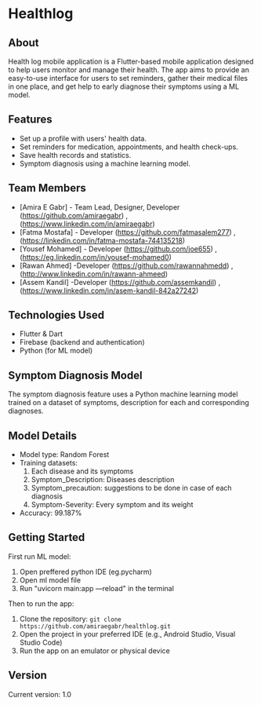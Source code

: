 # Healthlog

## About
Health log mobile application is  a Flutter-based mobile application designed to help users monitor and manage their health. The app aims to provide an easy-to-use interface for users to set reminders, gather their medical files in one place, and get help to early diagnose their symptoms using a ML model.

## Features
* Set up a profile with users' health data.
* Set reminders for medication, appointments, and health check-ups.
* Save health records and statistics.
* Symptom diagnosis using a machine learning model.

## Team Members
* [Amira E Gabr]   - Team Lead, Designer, Developer
  (https://github.com/amiraegabr) , (https://www.linkedin.com/in/amiraegabr)
* [Fatma Mostafa]  - Developer
  (https://github.com/fatmasalem277) , (https://linkedin.com/in/fatma-mostafa-744135218)
* [Yousef Mohamed] - Developer
  (https://github.com/joe655) , (https://eg.linkedin.com/in/yousef-mohamed0) 
* [Rawan Ahmed] -Developer
  (https://github.com/rawannahmedd) , (http://www.linkedin.com/in/rawann-ahmeed)
* [Assem Kandil] -Developer
  (https://github.com/assemkandil) , (https://www.linkedin.com/in/asem-kandil-842a27242)

## Technologies Used
* Flutter & Dart
* Firebase (backend and authentication)
* Python (for ML model)

## Symptom Diagnosis Model
The symptom diagnosis feature uses a Python machine learning model trained on a dataset of symptoms, description for each and corresponding diagnoses. 

## Model Details
* Model type: Random Forest
* Training datasets:
  1. Each disease and its symptoms 
  2. Symptom_Description: Diseases description 
  3. Symptom_precaution: suggestions to be done in case of each diagnosis
  4. Symptom-Severity: Every symptom and its weight
* Accuracy: 99.187%

## Getting Started
First run ML model:
1. Open preffered python IDE (eg.pycharm)
2. Open ml model file
3. Run "uvicorn main:app —reload" in the terminal

Then to run the app:
1. Clone the repository: `git clone https://github.com/amiraegabr/healthlog.git`
2. Open the project in your preferred IDE (e.g., Android Studio, Visual Studio Code)
3. Run the app on an emulator or physical device

## Version
Current version: 1.0
